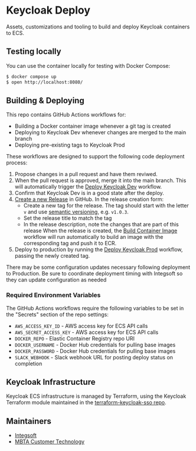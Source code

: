 # Keycloak Deploy

Assets, customizations and tooling to build and deploy Keycloak containers to ECS.

## Testing locally

You can use the container locally for testing with Docker Compose:

```bash
$ docker compose up
$ open http://localhost:8080/
```

## Building &amp; Deploying

This repo contains GitHub Actions workflows for:

- Building a Docker container image whenever a git tag is created
- Deploying to Keycloak Dev whenever changes are merged to the main branch
- Deploying pre-existing tags to Keycloak Prod

These workflows are designed to support the following code deployment process:

1. Propose changes in a pull request and have them reviwed.
1. When the pull request is approved, merge it into the main branch. This will automatically trigger the [Deploy Keycloak Dev](https://github.com/mbta/keycloak-deploy/actions/workflows/deploy-dev.yml) workflow.
1. Confirm that Keycloak Dev is in a good state after the deploy.
1. [Create a new Release](https://github.com/mbta/keycloak-deploy/releases) in GitHub. In the release creation form:
   - Create a new tag for the release. The tag should start with the letter `v` and use [semantic versioning](https://semver.org/), e.g. `v1.0.3`.
   - Set the release title to match the tag
   - In the release description, note the changes that are part of this release
   When the release is created, the [Build Container Image](https://github.com/mbta/keycloak-deploy/actions/workflows/build-image.yml) workflow will run automatically to build an image with the corresponding tag and push it to ECR.
1. Deploy to production by running the [Deploy Keycloak Prod](https://github.com/mbta/keycloak-deploy/actions/workflows/deploy-prod.yml) workflow, passing the newly created tag.

There may be some configuration updates necessary following deployment to Production. Be sure to coordinate deployment timing with Integsoft so they can update configuration as needed

### Required Environment Variables

The GitHub Actions workflows require the following variables to be set in the "Secrets" section of the repo settings:

- `AWS_ACCESS_KEY_ID` - AWS access key for ECS API calls
- `AWS_SECRET_ACCESS_KEY` - AWS access key for ECS API calls
- `DOCKER_REPO` - Elastic Container Registry repo URI
- `DOCKER_USERNAME` - Docker Hub credentials for pulling base images
- `DOCKER_PASSWORD` - Docker Hub credentials for pulling base images
- `SLACK_WEBHOOK` - Slack webhook URL for posting deploy status on completion

## Keycloak Infrastructure

Keycloak ECS infrastructure is managed by Terraform, using the Keycloak Terraform module maintained in the [terraform-keycloak-sso repo](https://github.com/mbta/terraform-keycloak-sso/).

## Maintainers

- [Integsoft](https://www.integsoft.com/home.html)
- [MBTA Customer Technology](https://ctd.mbta.com/)
